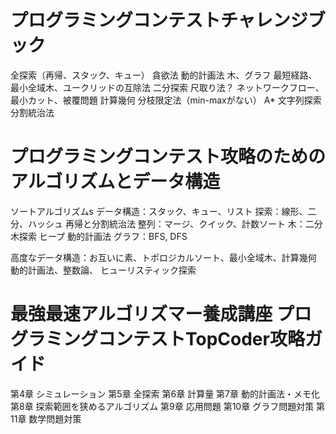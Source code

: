 # プログラミングコンテストチャレンジブック

全探索（再帰、スタック、キュー）
貪欲法
動的計画法
木、グラフ
最短経路、最小全域木、ユークリッドの互除法
二分探索
尺取り法？
ネットワークフロー、最小カット、被覆問題
計算幾何
分枝限定法（min-maxがない）
A*
文字列探索
分割統治法


# プログラミングコンテスト攻略のためのアルゴリズムとデータ構造

ソートアルゴリズムs
データ構造：スタック、キュー、リスト
探索：線形、二分、ハッシュ
再帰と分割統治法
整列：マージ、クイック、計数ソート
木：二分木探索
ヒープ
動的計画法
グラフ：BFS, DFS

高度なデータ構造：お互いに素、トポロジカルソート、最小全域木、計算幾何
動的計画法、整数論、
ヒューリスティック探索

# 最強最速アルゴリズマー養成講座 プログラミングコンテストTopCoder攻略ガイド

第4章 シミュレーション
第5章 全探索
第6章 計算量
第7章 動的計画法・メモ化
第8章 探索範囲を狭めるアルゴリズム
第9章 応用問題
第10章 グラフ問題対策
第11章 数学問題対策

